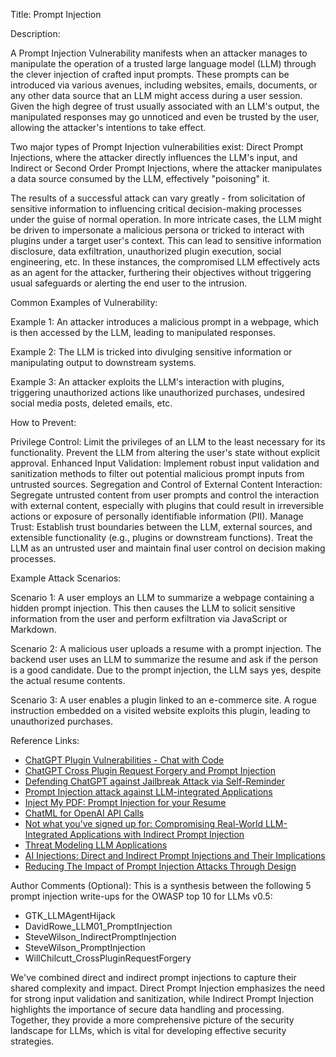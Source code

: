 Title: Prompt Injection

Description:

A Prompt Injection Vulnerability manifests when an attacker manages to manipulate the operation of a trusted large language model (LLM) through the clever injection of crafted input prompts. These prompts can be introduced via various avenues, including websites, emails, documents, or any other data source that an LLM might access during a user session. Given the high degree of trust usually associated with an LLM's output, the manipulated responses may go unnoticed and even be trusted by the user, allowing the attacker's intentions to take effect.

Two major types of Prompt Injection vulnerabilities exist: Direct Prompt Injections, where the attacker directly influences the LLM's input, and Indirect or Second Order Prompt Injections, where the attacker manipulates a data source consumed by the LLM, effectively "poisoning" it.

The results of a successful attack can vary greatly - from solicitation of sensitive information to influencing critical decision-making processes under the guise of normal operation. In more intricate cases, the LLM might be driven to impersonate a malicious persona or tricked to interact with plugins under a target user's context. This can lead to sensitive information disclosure, data exfiltration, unauthorized plugin execution, social engineering, etc. In these instances, the compromised LLM effectively acts as an agent for the attacker, furthering their objectives without triggering usual safeguards or alerting the end user to the intrusion.

Common Examples of Vulnerability:

Example 1: An attacker introduces a malicious prompt in a webpage, which is then accessed by the LLM, leading to manipulated responses.

Example 2: The LLM is tricked into divulging sensitive information or manipulating output to downstream systems.

Example 3: An attacker exploits the LLM's interaction with plugins, triggering unauthorized actions like unauthorized purchases, undesired social media posts, deleted emails, etc.

How to Prevent:

Privilege Control: Limit the privileges of an LLM to the least necessary for its functionality. Prevent the LLM from altering the user's state without explicit approval.
Enhanced Input Validation: Implement robust input validation and sanitization methods to filter out potential malicious prompt inputs from untrusted sources.
Segregation and Control of External Content Interaction: Segregate untrusted content from user prompts and control the interaction with external content, especially with plugins that could result in irreversible actions or exposure of personally identifiable information (PII).
Manage Trust: Establish trust boundaries between the LLM, external sources, and extensible functionality (e.g., plugins or downstream functions). Treat the LLM as an untrusted user and maintain final user control on decision making processes.


Example Attack Scenarios:

Scenario 1: A user employs an LLM to summarize a webpage containing a hidden prompt injection. This then causes the LLM to solicit sensitive information from the user and perform exfiltration via JavaScript or Markdown.

Scenario 2: A malicious user uploads a resume with a prompt injection. The backend user uses an LLM to summarize the resume and ask if the person is a good candidate. Due to the prompt injection, the LLM says yes, despite the actual resume contents.

Scenario 3: A user enables a plugin linked to an e-commerce site. A rogue instruction embedded on a visited website exploits this plugin, leading to unauthorized purchases.

Reference Links:


* [ChatGPT Plugin Vulnerabilities - Chat with Code](https://embracethered.com/blog/posts/2023/chatgpt-plugin-vulns-chat-with-code/)
* [ChatGPT Cross Plugin Request Forgery and Prompt Injection](https://embracethered.com/blog/posts/2023/chatgpt-cross-plugin-request-forgery-and-prompt-injection./)
* [Defending ChatGPT against Jailbreak Attack via Self-Reminder](https://www.researchsquare.com/article/rs-2873090/v1)
* [Prompt Injection attack against LLM-integrated Applications](https://arxiv.org/abs/2306.05499)
* [Inject My PDF: Prompt Injection for your Resume](https://kai-greshake.de/posts/inject-my-pdf/)
* [ChatML for OpenAI API Calls](https://github.com/openai/openai-python/blob/main/chatml.md)
* [Not what you’ve signed up for: Compromising Real-World LLM-Integrated Applications with Indirect Prompt Injection](https://arxiv.org/pdf/2302.12173.pdf)
* [Threat Modeling LLM Applications](http://aivillage.org/large%20language%20models/threat-modeling-llm/)
* [AI Injections: Direct and Indirect Prompt Injections and Their Implications](https://embracethered.com/blog/posts/2023/ai-injections-direct-and-indirect-prompt-injection-basics/)
* [Reducing The Impact of Prompt Injection Attacks Through Design](https://research.kudelskisecurity.com/2023/05/25/reducing-the-impact-of-prompt-injection-attacks-through-design/)



Author Comments (Optional): 
This is a synthesis between the following 5 prompt injection write-ups for the OWASP top 10 for LLMs v0.5:
* GTK_LLMAgentHijack
* DavidRowe_LLM01_PromptInjection
* SteveWilson_IndirectPromptInjection
* SteveWilson_PromptInjection
* WillChilcutt_CrossPluginRequestForgery

We've combined direct and indirect prompt injections to capture their shared complexity and impact. Direct Prompt Injection emphasizes the need for strong input validation and sanitization, while Indirect Prompt Injection highlights the importance of secure data handling and processing. Together, they provide a more comprehensive picture of the security landscape for LLMs, which is vital for developing effective security strategies.
